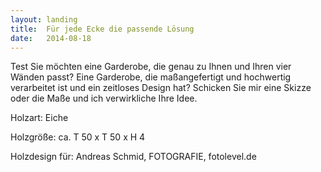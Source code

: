```yaml
---
layout: landing
title:  Für jede Ecke die passende Lösung
date:   2014-08-18
---
```


Test Sie möchten eine Garderobe, die genau zu Ihnen und Ihren vier Wänden passt? Eine Garderobe, die maßangefertigt und hochwertig verarbeitet ist und ein zeitloses Design hat? Schicken Sie mir eine Skizze oder die Maße und ich verwirkliche Ihre Idee. 

Holzart: Eiche

Holzgröße: ca. T 50 x T 50 x H 4

Holzdesign für: Andreas Schmid, FOTOGRAFIE, fotolevel.de